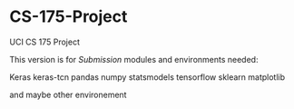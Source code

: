 # CS-175-Project
UCI CS 175 Project 

This version is for *Submission*
modules and environments needed:

Keras
keras-tcn
pandas
numpy
statsmodels
tensorflow
sklearn
matplotlib

and maybe other environement
